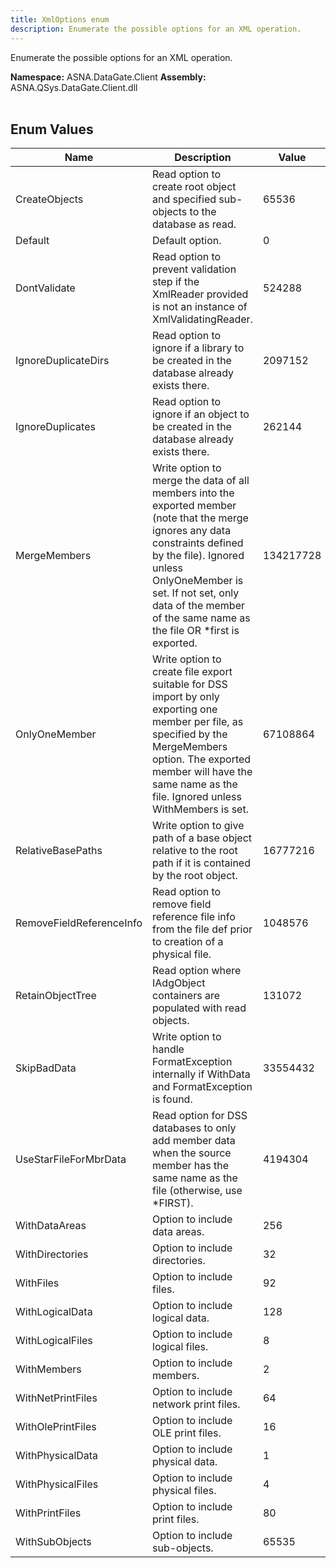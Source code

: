 ```yaml
---
title: XmlOptions enum
description: Enumerate the possible options for an XML operation.
---
```


Enumerate the possible options for an XML operation.

**Namespace:** ASNA.DataGate.Client
**Assembly:** ASNA.QSys.DataGate.Client.dll
<br>
<br>

## Enum Values

| Name | Description | Value
| --- | --- | --- 
| CreateObjects | Read option to create root object and specified sub-objects to the database as read. | 65536 |
| Default | Default option. | 0 |
| DontValidate | Read option to prevent validation step if the XmlReader provided is not an instance of XmlValidatingReader. | 524288 |
| IgnoreDuplicateDirs | Read option to ignore if a library to be created in the database already exists there. | 2097152 |
| IgnoreDuplicates | Read option to ignore if an object to be created in the database already exists there. | 262144 |
| MergeMembers | Write option to merge the data of all members into the exported member (note that the merge ignores any data constraints defined by the file). Ignored unless OnlyOneMember is set. If not set, only data of the member of the same name as the file OR *first is exported. | 134217728 |
| OnlyOneMember | Write option to create file export suitable for DSS import by only exporting one member per file, as specified by the MergeMembers option. The exported member will have the same name as the file. Ignored unless WithMembers is set. | 67108864 |
| RelativeBasePaths | Write option to give path of a base object relative to the root path if it is contained by the root object. | 16777216 |
| RemoveFieldReferenceInfo | Read option to remove field reference file info from the file def prior to creation of a physical file. | 1048576 |
| RetainObjectTree | Read option where IAdgObject containers are populated with read objects. | 131072 |
| SkipBadData | Write option to handle FormatException internally if WithData and FormatException is found. | 33554432 |
| UseStarFileForMbrData | Read option for DSS databases to only add member data when the source member has the same name as the file (otherwise, use *FIRST). | 4194304 |
| WithDataAreas | Option to include data areas. | 256 |
| WithDirectories | Option to include directories. | 32 |
| WithFiles | Option to include files. | 92 |
| WithLogicalData | Option to include logical data. | 128 |
| WithLogicalFiles | Option to include logical files. | 8 |
| WithMembers | Option to include members. | 2 |
| WithNetPrintFiles | Option to include network print files. | 64 |
| WithOlePrintFiles | Option to include OLE print files. | 16 |
| WithPhysicalData | Option to include physical data. | 1 |
| WithPhysicalFiles | Option to include physical files. | 4 |
| WithPrintFiles | Option to include print files. | 80 |
| WithSubObjects | Option to include sub-objects. | 65535 |
